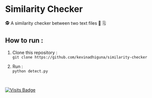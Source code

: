 # Similarity Checker

🕵️ A similarity checker between two text files 📝 🗒

## How to run :
1) Clone this repository :<br/>
`git clone https://github.com/kevinadhiguna/similarity-checker`

2) Run :<br/>
`python detect.py`

<br/>

[![Visits Badge](https://badges.pufler.dev/visits/kevinadhiguna/similarity-checker)](https://github.com/kevinadhiguna)
